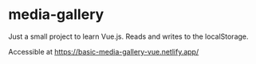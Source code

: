 # media-gallery
Just a small project to learn Vue.js. Reads and writes to the localStorage.

Accessible at https://basic-media-gallery-vue.netlify.app/

